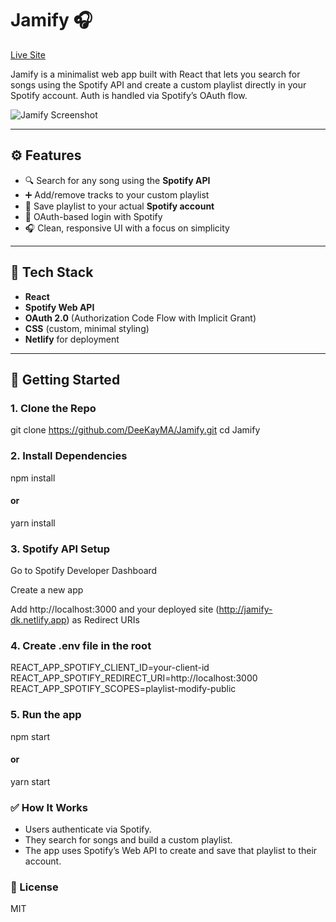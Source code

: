# Jamify 🎧  
[Live Site](http://jamify-dk.netlify.app/)

Jamify is a minimalist web app built with React that lets you search for songs using the Spotify API and create a custom playlist directly in your Spotify account. Auth is handled via Spotify’s OAuth flow.

![Jamify Screenshot](http://jamify-dk.netlify.app/jamify-screenshot.png)

---

## ⚙️ Features

- 🔍 Search for any song using the **Spotify API**
- ➕ Add/remove tracks to your custom playlist
- 💾 Save playlist to your actual **Spotify account**
- 🔐 OAuth-based login with Spotify
- 🎧 Clean, responsive UI with a focus on simplicity

---

## 🧪 Tech Stack

- **React**
- **Spotify Web API**
- **OAuth 2.0** (Authorization Code Flow with Implicit Grant)
- **CSS** (custom, minimal styling)
- **Netlify** for deployment

---

## 🚀 Getting Started

### 1. Clone the Repo

git clone https://github.com/DeeKayMA/Jamify.git
cd Jamify

### 2. Install Dependencies

npm install
#### or
yarn install

### 3. Spotify API Setup

Go to Spotify Developer Dashboard

Create a new app

Add http://localhost:3000 and your deployed site (http://jamify-dk.netlify.app) as Redirect URIs

### 4. Create .env file in the root 

REACT_APP_SPOTIFY_CLIENT_ID=your-client-id
REACT_APP_SPOTIFY_REDIRECT_URI=http://localhost:3000
REACT_APP_SPOTIFY_SCOPES=playlist-modify-public

### 5. Run the app

npm start
#### or
yarn start


### ✅ How It Works
- Users authenticate via Spotify.
- They search for songs and build a custom playlist.
- The app uses Spotify’s Web API to create and save that playlist to their account.

### 📄 License
MIT




